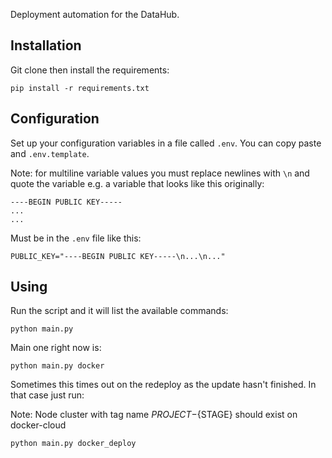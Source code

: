 Deployment automation for the DataHub.

## Installation

Git clone then install the requirements:

```
pip install -r requirements.txt
```

## Configuration

Set up your configuration variables in a file called `.env`. You can copy paste and `.env.template`.

Note: for multiline variable values you must replace newlines with `\n` and quote the variable e.g. a variable that looks like this originally:

```
----BEGIN PUBLIC KEY-----
...
...
```

Must be in the `.env` file like this:

```
PUBLIC_KEY="----BEGIN PUBLIC KEY-----\n...\n..."
```

## Using

Run the script and it will list the available commands:

```
python main.py
```

Main one right now is:

```
python main.py docker
```

Sometimes this times out on the redeploy as the update hasn't finished. In that case just run:

Note: Node cluster with tag name ${PROJECT}-${STAGE} should exist on docker-cloud

```
python main.py docker_deploy
```
